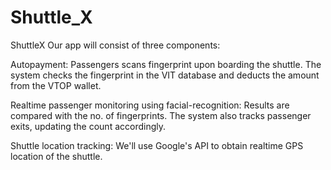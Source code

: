 # Shuttle_X
ShuttleX
Our app will consist of three components:

Autopayment: Passengers scans fingerprint upon boarding the shuttle. The system checks the fingerprint in the VIT database and deducts the amount from the VTOP wallet.

Realtime passenger monitoring using facial-recognition: Results are compared with the no. of fingerprints. The system also tracks passenger exits, updating the count accordingly.

Shuttle location tracking: We'll use Google's API to obtain realtime GPS location of the shuttle.
